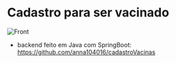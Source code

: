 # Cadastro para ser vacinado
![Front](https://github.com/anna104016/html/blob/main/html/vacinas.gif)

 - backend feito em Java com SpringBoot:
https://github.com/anna104016/cadastroVacinas
